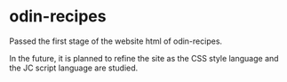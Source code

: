 # odin-recipes
Passed the first stage of the website html of odin-recipes.

In the future, it is planned to
refine the site as the CSS style language and the JC script language
are studied.
